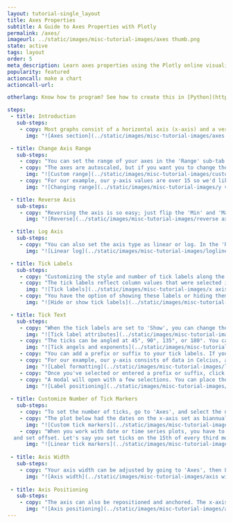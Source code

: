 ```yaml
---
layout: tutorial-single_layout
title: Axes Properties
subtitle: A Guide to Axes Properties with Plotly
permalink: /axes/
imageurl: ../static/images/misc-tutorial-images/axes thumb.png
state: active
tags: layout
order: 5
meta_description: Learn axes properties using the Plotly online visualization tool.
popularity: featured
actioncall: make a chart
actioncall-url: 

otherlang: Know how to program? See how to create this in [Python](https://plot.ly/python/axes/) or [R](https://plot.ly/r/axes/).

steps:
 - title: Introduction
   sub-steps:
    - copy: Most graphs consist of a horizontal axis (x-axis) and a vertical axis (y-axis) to display their data. This tutorial will show you different ways you can define axes properties. All the attributes in this tutorial are found in the online [workspace](https://plot.ly/create/) in the 'Axes' section, under STYLE."
      img: "![Axes section](../static/images/misc-tutorial-images/axes section.png)"

 - title: Change Axis Range
   sub-steps:
    - copy: "You can set the range of your axes in the 'Range' sub-tab."
    - copy: "The axes are autoscaled, but if you want you to change the range of your axes, click 'Custom Range' under 'Selection'."
      img: "![Custom range](../static/images/misc-tutorial-images/custom range.png)"
    - copy: "For our example, our y-axis values are over 15 so we'd like our y-axis to start at 10 (our minimum value). We'll click on 'Y' and then enter the minimum value in the 'Min' field. This can be done if we have a maximum value, by entering it in the 'Max' field."
      img: "![Changing range](../static/images/misc-tutorial-images/y value range.gif)"

 - title: Reverse Axis
   sub-steps:      
    - copy: "Reversing the axis is so easy; just flip the 'Min' and 'Max' values. The animated image below shows that when we switch the 'Min' and 'Max' values, the axis is reversed."
      img: "![Reverse](../static/images/misc-tutorial-images/reverse axis.gif)"

 - title: Log Axis
   sub-steps:
    - copy: "You can also set the axis type as linear or log. In the 'Range' sub-tab, select the desired axis, then click 'Linear' or 'Log' under 'Axis Type'."
      img: "![Linear log](../static/images/misc-tutorial-images/loglinear.gif)"

 - title: Tick Labels
   sub-steps:
    - copy: "Customizing the style and number of tick labels along the axes can help highlight particular aspects of your data."
    - copy: "The tick labels reflect column values that were selected in your trace(s)."
      img: "![Tick labels](../static/images/misc-tutorial-images/x axis tick labels.png)"
    - copy: "You have the option of showing these labels or hiding them. Go to 'Axes', then 'Tick Labels' and depending on the axis you want to change, select X, Y, or 'ALL'. The default is 'SHOW' but click 'Hide' if you don't wish to display them."
      img: "![Hide or show tick labels](../static/images/misc-tutorial-images/tick labels.gif)"                        

 - title: Tick Text
   sub-steps:
    - copy: "When the tick labels are set to 'Show', you can change their typeface, font size and font color. Note that certain colors and typefaces are only available with a PRO subscription. Click [here](https://plot.ly/products/cloud/) to upgrade!"
      img: "![Tick label attributes](../static/images/misc-tutorial-images/tick label attributes.png)"
    - copy: "The ticks can be angled at 45°, 90°, 135°, or 180°. You can also add exponents, but it'll only work if your axes consist of numerical data."
      img: "![Tick angels and exponents](../static/images/misc-tutorial-images/angle and exponents.gif)"
    - copy: "You can add a prefix or suffix to your tick labels. If yours isn't listed, click on 'Custom' and type it in the field."
    - copy: "For our example, our y-axis consists of data in Celcius, and our x-axis is in minutes. 'Minutes' isn't listed, so we'll select 'Custom' and type it in."
      img: "![Label formatting](../static/images/misc-tutorial-images/label formatting.gif)"
    - copy: "Once you've selected or entered a prefix or suffix, click the icon next to 'Label Positioning'."
    - copy: "A modal will open with a few selections. You can place the prefix or suffix for the first or last tick label, all ticks, or none."
      img: "![Label positioning](../static/images/misc-tutorial-images/label positioning.gif)"
    
 - title: Customize Number of Tick Markers
   sub-steps:
    - copy: "To set the number of ticks, go to 'Axes', and select the number from either 'Tick Labels' or 'Tick Markers'. The markers are hidden under 'Tick Markers' by default, so click 'Inside or 'Outside' to view the options. You can set them as 'Linear' or 'Custom' in the same section."
    - copy: "The plot below had the dates on the x-axis set as biannual. We'd like to show every consecutive year, so we select 'Custom' and enter the desired number of markers in the field."
      img: "![Custom tick markers](../static/images/misc-tutorial-images/custom tick markers.png)"
    - copy: "When you work with date or time series plots, you have to convert the date for the step size
  and set offset. Let's say you set ticks on the 15th of every third month, set the 'Step Size' to '2000-01-15' and 'Step Offset' to 'M3'. To set ticks every 4 years, set it to 'M48'. Our plot display our data every year, so it's been set to 'M12'. For more information, visit [this](http://help.plot.ly/make-a-time-series-graph/) page."
      img: "![Linear tick markers](../static/images/misc-tutorial-images/linear tick markers.png)"
      
 - title: Axis Width
   sub-steps:
    - copy: "Your axis width can be adjusted by going to 'Axes', then Layout'. Use the arrows to adjust the start and end position, or type the percentage in the empty field."
      img: "![Axis width](../static/images/misc-tutorial-images/axis width.gif)"
      
 - title: Axis Positioning 
   sub-steps:
    - copy: "The axis can also be repositioned and anchored. The x-axis can stay at the bottom or be moved to the top, and the y-axis can be moved to the left or right. If left 'Unanchored', they can be positioned vertically or horizontally by adjusting the percentage."
      img: "![Axis positioning](../static/images/misc-tutorial-images/axis positioning.gif)" 
---   
```

